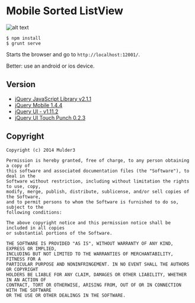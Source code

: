 
# Mobile Sorted ListView

![alt text](https://raw.githubusercontent.com/mulder3/mobile-sorted-listview/master/reorder-listitem.jpg)

	$ npm install
	$ grunt serve
	
Starts the browser and go to `http://localhost:12001/`.

Better: use an android or ios device.

## Version

* [jQuery JavaScript Library v2.1.1](http://jquery.com)
* [jQuery Mobile 1.4.4](http://jquerymobile.com)
* [jQuery UI - v1.11.2](http://jqueryui.com)
* [jQuery UI Touch Punch 0.2.3](http://touchpunch.furf.com/)

## Copyright

	Copyright (c) 2014 Mulder3
	
	Permission is hereby granted, free of charge, to any person obtaining a copy of
	this software and associated documentation files (the "Software"), to deal in the
	Software without restriction, including without limitation the rights to use, copy,
	modify, merge, publish, distribute, sublicense, and/or sell copies of the Software,
	and to permit persons to whom the Software is furnished to do so, subject to the
	following conditions:

	The above copyright notice and this permission notice shall be included in all copies
	or substantial portions of the Software.
	
	THE SOFTWARE IS PROVIDED "AS IS", WITHOUT WARRANTY OF ANY KIND, EXPRESS OR IMPLIED,
	INCLUDING BUT NOT LIMITED TO THE WARRANTIES OF MERCHANTABILITY, FITNESS FOR A
	PARTICULAR PURPOSE AND NONINFRINGEMENT. IN NO EVENT SHALL THE AUTHORS OR COPYRIGHT
	HOLDERS BE LIABLE FOR ANY CLAIM, DAMAGES OR OTHER LIABILITY, WHETHER IN AN ACTION OF
	CONTRACT, TORT OR OTHERWISE, ARISING FROM, OUT OF OR IN CONNECTION WITH THE SOFTWARE
	OR THE USE OR OTHER DEALINGS IN THE SOFTWARE.
